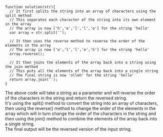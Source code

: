 ```
function solution(str){
  // It first splits the string into an array of characters using the split method
  // This separates each character of the string into its own element in the array
  // The array is now ['h','e','l','l','o'] for the string 'hello'
  var array = str.split('');
  
  // It then uses the reverse method to reverse the order of the elements in the array
  // The array is now ['o','l','l','e','h'] for the string 'hello'
  array.reverse();
  
  // It then joins the elements of the array back into a string using the join method
  // This puts all the elements of the array back into a single string
  // The final string is now 'olleh' for the string 'hello'
  return array.join('');
}
```

The above code will take a string as a parameter and will reverse the order of the characters in the string and return the reversed string.<br>
It's using the split() method to convert the string into an array of characters, then using the reverse() method to change the order of the elements in the array which will in turn change the order of the characters in the string and then using the join() method to combine the elements of the array back into a single string.<br>
The final output will be the reversed version of the input string.
